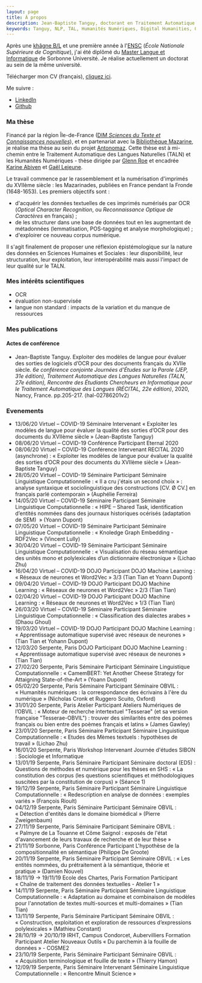 ```yaml
---
layout: page
title: À propos
description: Jean-Baptiste Tanguy, doctorant en Traitement Automatique des Langues à Sorbonne Université
keywords: Tanguy, NLP, TAL, Humanités Numériques, Digital Humanities, OCR, français pré-classique, pre-classical French, Mazarinades
---
```


Après une [khâgne B/L](http://www.prepabl.fr/spip.php?rubrique9) et une première année à l'[ENSC](https://ensc.bordeaux-inp.fr/fr) (<i>École Nationale Supérieure
de Cognitique</i>), j'ai été diplômé du [Master Langue et Informatique](http://vof.paris-sorbonne.fr/fr/index/master-XB/arts-lettres-langues-ALL/master-sciences-du-langage-langue-et-informatique-program-mscla1l-613/m2-sclan-langue-et-informatique-subprogram-m2lg13-19.html) de Sorbonne Université. 
Je réalise actuellement un doctorat au sein de la même université.


Télécharger mon CV (français), <a href="./assets/cv_jbtanguy_fr.pdf" download="cv_jbtanguy">cliquez ici</a>.

Me suivre :
- [LinkedIn](www.linkedin.com/in/jean-baptiste-tanguy-a08977118)
- [Github](https://github.com/jbtanguy/)

### Ma thèse

Financé par la région Île-de-France ([DIM <i>Sciences du Texte et Connaissances nouvelles</i>](http://www.dim-humanites-numeriques.fr/)), et en partenariat avec 
la [Bibliothèque Mazarine](https://www.bibliotheque-mazarine.fr/fr/), je réalise ma thèse au sein du projet 
[Antonomaz](http://stih-sorbonne-universite.fr/dokuwiki/doku.php?id=antonomaz). Cette thèse est à mi-chemin entre le Traitement 
Automatique des Langues Naturelles (TALN) et les Humanités Numériques - thèse dirigée par [Glenn Roe](http://www.glennroe.net/) et encadrée 
[Karine Abiven](http://www.iufrance.fr/les-membres-de-liuf/membre/1833-karine-abiven.html) et 
[Gaël Lejeune](https://www.lejeunegael.fr/). 

Le travail commence par le rassemblement et la numérisation d'imprimés du XVIIème siècle : les Mazarinades, publiées en 
France pendant la Fronde (1648-1653). Les premiers objectifs sont :
- d'acquérir les données textuelles de ces imprimés numérisés par OCR (<i>Optical Character Recognition</i>, ou <i>Reconnaissance Optique de Caractères</i> en français) ;
- de les structurer dans une base de données tout en les augmentant de métadonnées (lemmatisation, POS-tagging et analyse morphologique) ;
- d'exploirer ce nouveau corpus numérique.


Il s'agit finalement de proposer une réflexion épistémologique sur la nature des données en Sciences Humaines et Sociales : leur disponibilité, leur structuration, 
leur exploitation, leur interopérabilité mais aussi l'impact de leur qualité sur le TALN.


### Mes intérêts scientifiques

- OCR
- évaluation non-supervisée
- langue non standard : impacts de la variation et du manque de ressources

### Mes publications

#### Actes de conférence
- Jean-Baptiste Tanguy. Exploiter des modèles de langue pour évaluer des sorties de logiciels d’OCR pour des documents français du XVIIe siècle. <i>6e conférence conjointe Journées d'Études sur la Parole (JEP, 31e édition), Traitement Automatique des Langues Naturelles (TALN, 27e édition), Rencontre des Étudiants Chercheurs en Informatique pour le Traitement Automatique des Langues (RÉCITAL, 22e édition)</i>, 2020, Nancy, France. pp.205-217. ⟨hal-02786201v2⟩

### Evenements

- 13/06/20	Virtuel – COVID-19	Séminaire	Intervenant	« Exploiter les modèles de langue pour évaluer la qualité des sorties d’OCR pour des documents du XVIIème siècle » (Jean-Baptiste Tanguy)
- 08/06/20	Virtuel – COVID-19	Conférence	Participant	Eternal 2020
- 08/06/20	Virtuel – COVID-19	Conférence	Intervenant	RECITAL 2020 (asynchrone) : « Exploiter les modèles de langue pour évaluer la qualité des sorties d’OCR pour des documents du XVIIème siècle » (Jean-Baptiste Tanguy)
- 28/05/20	Virtuel – COVID-19	Séminaire	Participant	Séminaire Linguistique Computationnelle : « Il a cru j'étais un second choix » : analyse syntaxique et sociolinguistique des constructions [CV. Ø CV.] en français parlé contemporain » (Auphélie Ferreira)
- 14/05/20	Virtuel – COVID-19	Séminaire	Participant	Séminaire Linguistique Computationnelle : « HIPE – Shared Task, identification d’entités nommées dans des journaux historiques océrisés (adaptation de SEM)  » (Yoann Dupont)
- 07/05/20	Virtuel – COVID-19	Séminaire	Participant	Séminaire Linguistique Computationnelle : « Knoledge Graph Embedding - RDF2Vec » (Vincent Lully)
- 30/04/20	Virtuel – COVID-19	Séminaire	Participant	Séminaire Linguistique Computationnelle : « Visualisation du réseau sémantique des unités mono et polylexicales d’un dictionnaire électronique » (Lichao Zhu)
- 16/04/20	Virtuel – COVID-19	DOJO	Participant	DOJO Machine Learning : « Réseaux de neurones et Word2Vec » 3/3 (Tian Tian et Yoann Dupont)
- 09/04/20	Virtuel – COVID-19	DOJO	Participant	DOJO Machine Learning : « Réseaux de neurones et Word2Vec » 2/3 (Tian Tian)
- 02/04/20	Virtuel – COVID-19	DOJO	Participant	DOJO Machine Learning : « Réseaux de neurones et Word2Vec » 1/3 (Tian Tian)
- 26/03/20	Virtuel – COVID-19	Séminaire	Participant	Séminaire Linguistique Computationnelle : « Classification des dialectes arabes » (Dhaou Ghoul)
- 19/03/20	Virtuel – COVID-19	DOJO	Participant	DOJO Machine Learning : « Apprentissage automatique supervisé avec réseaux de neurones » (Tian Tian et Yohann Dupont)
- 12/03/20	Serpente, Paris	DOJO	Participant	DOJO Machine Learning : « Apprentissage automatique supervisé avec réseaux de neurones » (Tian Tian)
- 27/02/20	Serpente, Paris	Séminaire	Participant	Séminaire Linguistique Computationnelle : « CamemBERT: Yet Another Cheese Strategy for Attaigning State-of-the-Art » (Yoann Dupont)
- 05/02/20	Serpente, Paris	Séminaire	Participant	Séminaire OBVIL : « Humanités numériques : la correspondance des écrivains à l'ère du numérique » (Nicholas Cronk et Ruggero Scuito, Oxford)
- 31/01/20	Serpente, Paris	Atelier	Participant	Ateliers Numériques de l’OBVIL : « Moteur de recherche intertextuel "Tesserae" (et sa version française "Tesserae-OBVIL") : trouver des similarités entre des poèmes français ou bien entre des poèmes français et latins » (James Gawley)
- 23/01/20	Serpente, Paris	Séminaire	Participant	Séminaire Linguistique Computationnelle : « Etudes des Mèmes textuels : hypothèses de travail » (Lichao Zhu)
- 16/01/20	Serpente, Paris 	Workshop	Intervenant	Journée d'études SIBON : Sociologie et Informatique
- 13/01/19	Serpente, Paris	Séminaire	Participant	Séminaire doctoral (ED5) : Questions de méthodes et numérique pour les thèses en SHS : « La constitution des corpus (les questions scientifiques et méthodologiques suscitées par la constitution de corpus) » (Séance 1)
- 19/12/19	Serpente, Paris	Séminaire	Participant	Séminaire Linguistique Computationnelle : « Redescription en analyse de données : exemples variés » (François Rioult)
- 04/12/19	Serpente, Paris	Séminaire	Participant	Séminaire OBVIL : « Détection d'entités dans le domaine biomédical » (Pierre Zweigenbaum)
- 27/11/19	Serpente, Paris	Séminaire	Participant	Séminaire OBVIL : « Palmyre de La Touanne et Côme Saignol : exposés de l'état d'avancement de leurs travaux de recherche et de leur thèse »
- 21/11/19	Sorbonne, Paris	Conférence	Participant	L'hypothèse de la compositionnalité en sémantique (Philippe De Groote)
- 20/11/19	Serpente, Paris	Séminaire	Participant	Séminaire OBVIL : « Les entités nommées, du prétraitement à la sémantique, théorie et pratique » (Damien Nouvel)
- 18/11/19 → 19/11/19	Ecole des Chartes, Paris	Formation	Participant	« Chaîne de traitement des données textuelles - Atelier 1 »
- 14/11/19	Serpente, Paris	Séminaire	Participant	Séminaire Linguistique Computationnelle : « Adaptation au domaine et combinaison de modèles pour l'annotation de textes multi-sources et multi-domaines » (Tian Tian)
- 13/11/19	Serpente, Paris	Séminaire	Participant	Séminaire OBVIL : « Construction, exploitation et exploration de ressources d’expressions polylexicales » (Mathieu Constant)
- 28/10/19 → 20/10/19	IRHT, Campus Condorcet, Aubervilliers	Formation	Participant	Atelier Nouveaux Outils « Du parchemin à la fouille de données » - COSME2
- 23/10/19	Serpente, Paris	Séminaire	Participant	Séminaire OBVIL : « Acquisition terminologique et fouille de texte » (Thierry Hamon)
- 12/09/19	Serpente, Paris	Séminaire	Intervenant	Séminaire Linguistique Computationnelle : « Rencontre Minuit Science »